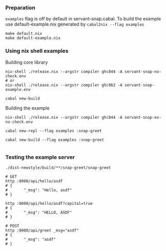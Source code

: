 ### Preparation

`examples` flag is off by default in servant-snap.cabal. To build the example use default-example.nix generated by `cabal2nix --flag examples`

```
make default.nix
make default-example.nix
```

### Using nix shell examples

Building core library

```
nix-shell ./release.nix --argstr compiler ghc844 -A servant-snap-no-check.env
# or
nix-shell ./release.nix --argstr compiler ghc862 -A servant-snap-example.env

cabal new-build
```

Building the example

```
nix-shell ./release.nix --argstr compiler ghc844 -A servant-snap-ex-no-check.env

cabal new-repl --flag examples :snap-greet

cabal new-build --flag examples :snap-greet


```

### Testing the example server

```
./dist-newstyle/build/**/snap-greet/snap-greet

# GET
http :8000/api/hello/asdf
# {
#       "_msg": "Hello, asdf"
# }

http :8000/api/hello/asdf?capital=true
# {
#       "_msg": "HELLO, ASDF"
# }

# POST
http :8000/api/greet _msg="asdf"
# {
#       "_msg": "asdf"
# }
```
